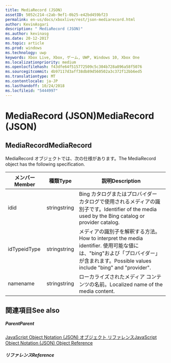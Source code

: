 ```yaml
---
title: MediaRecord (JSON)
assetID: 5052c214-c2ab-9ef1-0b25-e42bd459bf23
permalink: en-us/docs/xboxlive/rest/json-mediarecord.html
author: KevinAsgari
description: " MediaRecord (JSON)"
ms.author: kevinasg
ms.date: 20-12-2017
ms.topic: article
ms.prod: windows
ms.technology: uwp
keywords: Xbox Live, Xbox, ゲーム, UWP, Windows 10, Xbox One
ms.localizationpriority: medium
ms.openlocfilehash: f43dfe64f515772509c5c304b728a896a58f5076
ms.sourcegitcommit: 4b97117d3aff38db89d560502a3c372f12bb6ed5
ms.translationtype: MT
ms.contentlocale: ja-JP
ms.lasthandoff: 10/24/2018
ms.locfileid: "5444997"
---
```

# <a name="mediarecord-json"></a><span data-ttu-id="9c5b9-104">MediaRecord (JSON)</span><span class="sxs-lookup"><span data-stu-id="9c5b9-104">MediaRecord (JSON)</span></span>
 
<a id="ID4EO"></a>

 
## <a name="mediarecord"></a><span data-ttu-id="9c5b9-105">MediaRecord</span><span class="sxs-lookup"><span data-stu-id="9c5b9-105">MediaRecord</span></span>
 
<span data-ttu-id="9c5b9-106">MediaRecord オブジェクトでは、次の仕様があります。</span><span class="sxs-lookup"><span data-stu-id="9c5b9-106">The MediaRecord object has the following specification.</span></span>
 
| <span data-ttu-id="9c5b9-107">メンバー</span><span class="sxs-lookup"><span data-stu-id="9c5b9-107">Member</span></span>| <span data-ttu-id="9c5b9-108">種類</span><span class="sxs-lookup"><span data-stu-id="9c5b9-108">Type</span></span>| <span data-ttu-id="9c5b9-109">説明</span><span class="sxs-lookup"><span data-stu-id="9c5b9-109">Description</span></span>| 
| --- | --- | --- | 
| <span data-ttu-id="9c5b9-110">id</span><span class="sxs-lookup"><span data-stu-id="9c5b9-110">id</span></span>| <span data-ttu-id="9c5b9-111">string</span><span class="sxs-lookup"><span data-stu-id="9c5b9-111">string</span></span>| <span data-ttu-id="9c5b9-112">Bing カタログまたはプロバイダー カタログで使用されるメディアの識別子です。</span><span class="sxs-lookup"><span data-stu-id="9c5b9-112">Identifier of the media used by the Bing catalog or provider catalog.</span></span>| 
| <span data-ttu-id="9c5b9-113">idType</span><span class="sxs-lookup"><span data-stu-id="9c5b9-113">idType</span></span>| <span data-ttu-id="9c5b9-114">string</span><span class="sxs-lookup"><span data-stu-id="9c5b9-114">string</span></span>| <span data-ttu-id="9c5b9-115">メディアの識別子を解釈する方法。</span><span class="sxs-lookup"><span data-stu-id="9c5b9-115">How to interpret the media identifier.</span></span> <span data-ttu-id="9c5b9-116">使用可能な値には、"bing"および「プロバイダー」が含まれます。</span><span class="sxs-lookup"><span data-stu-id="9c5b9-116">Possible values include "bing" and "provider".</span></span>| 
| <span data-ttu-id="9c5b9-117">name</span><span class="sxs-lookup"><span data-stu-id="9c5b9-117">name</span></span>| <span data-ttu-id="9c5b9-118">string</span><span class="sxs-lookup"><span data-stu-id="9c5b9-118">string</span></span>| <span data-ttu-id="9c5b9-119">ローカライズされたメディア コンテンツの名前。</span><span class="sxs-lookup"><span data-stu-id="9c5b9-119">Localized name of the media content.</span></span>| 
  
<a id="ID4ECC"></a>

 
## <a name="see-also"></a><span data-ttu-id="9c5b9-120">関連項目</span><span class="sxs-lookup"><span data-stu-id="9c5b9-120">See also</span></span>
 
<a id="ID4EEC"></a>

 
##### <a name="parent"></a><span data-ttu-id="9c5b9-121">Parent</span><span class="sxs-lookup"><span data-stu-id="9c5b9-121">Parent</span></span> 

[<span data-ttu-id="9c5b9-122">JavaScript Object Notation (JSON) オブジェクト リファレンス</span><span class="sxs-lookup"><span data-stu-id="9c5b9-122">JavaScript Object Notation (JSON) Object Reference</span></span>](atoc-xboxlivews-reference-json.md)

  
<a id="ID4EQC"></a>

 
##### <a name="reference"></a><span data-ttu-id="9c5b9-123">リファレンス</span><span class="sxs-lookup"><span data-stu-id="9c5b9-123">Reference</span></span>   